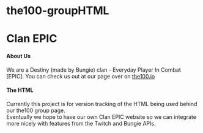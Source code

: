 # the100-groupHTML
<h1>Clan EPIC</h1>

<h4>About Us</h4>
We are a Destiny (made by Bungie) clan - Everyday Player In Combat [EPIC].
You can check us out at our page over on <a href="https://www.the100.io/groups/1412">the100.io</a>

<h4>The HTML</h4>
Currently this project is for version tracking of the HTML being used behind our the100 group page.<br>
Eventually we hope to have our own Clan EPIC website so we can integrate more nicely with features from the Twitch and Bungie APIs.
